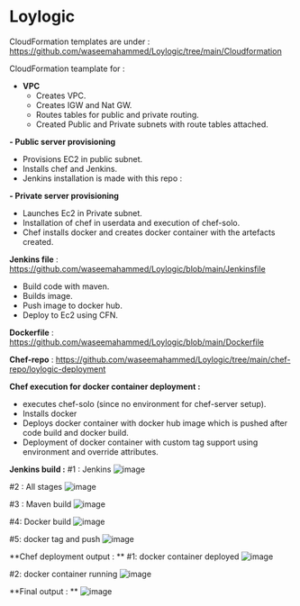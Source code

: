 # Loylogic

CloudFormation templates are under : https://github.com/waseemahammed/Loylogic/tree/main/Cloudformation

CloudFormation teamplate for : 

- **VPC**
  - Creates VPC.
  - Creates IGW and Nat GW.
  - Routes tables for public and private routing.
  - Created Public and Private subnets with route tables attached.
 
**- Public server provisioning**  
  - Provisions EC2 in public subnet.
  - Installs chef and Jenkins.
  - Jenkins installation is made with this repo : 

**- Private server provisioning**  
  - Launches Ec2 in Private subnet.
  - Installation of chef in userdata and execution of chef-solo.
  - Chef installs docker and creates docker container with the artefacts created.


**Jenkins file** : https://github.com/waseemahammed/Loylogic/blob/main/Jenkinsfile
- Build code with maven.
- Builds image.
- Push image to docker hub.
- Deploy to Ec2 using CFN.

**Dockerfile** : https://github.com/waseemahammed/Loylogic/blob/main/Dockerfile

**Chef-repo** : https://github.com/waseemahammed/Loylogic/tree/main/chef-repo/loylogic-deployment

**Chef execution for docker container deployment :** 
 - executes chef-solo (since no environment for chef-server setup).
 - Installs docker
 - Deploys docker container with docker hub image which is pushed after code build and docker build.
 - Deployment of docker container with custom tag support using environment and override attributes.


**Jenkins build :**
#1 : Jenkins
![image](https://user-images.githubusercontent.com/23531917/115952449-96e4e400-a503-11eb-80e9-d3b854cdc8e3.png)

#2 : All stages
![image](https://user-images.githubusercontent.com/23531917/115952464-b0862b80-a503-11eb-80b9-197e79ed4e53.png)

#3 : Maven build
![image](https://user-images.githubusercontent.com/23531917/115952474-c562bf00-a503-11eb-8c03-a6f40ed7b357.png)

#4: Docker build
![image](https://user-images.githubusercontent.com/23531917/115952485-d27fae00-a503-11eb-9eb7-e07b3061838d.png)

#5: docker tag and push
![image](https://user-images.githubusercontent.com/23531917/115952493-df9c9d00-a503-11eb-93bf-e23494550794.png)


**Chef deployment output : **
#1: docker container deployed
![image](https://user-images.githubusercontent.com/23531917/115952569-533eaa00-a504-11eb-970a-bbc281160451.png)

#2: docker container running
![image](https://user-images.githubusercontent.com/23531917/115952598-7a957700-a504-11eb-8fd9-4d1dc07b7999.png)


**Final output : **
![image](https://user-images.githubusercontent.com/23531917/115952542-1ecaee00-a504-11eb-9fb0-155c49df2168.png)
